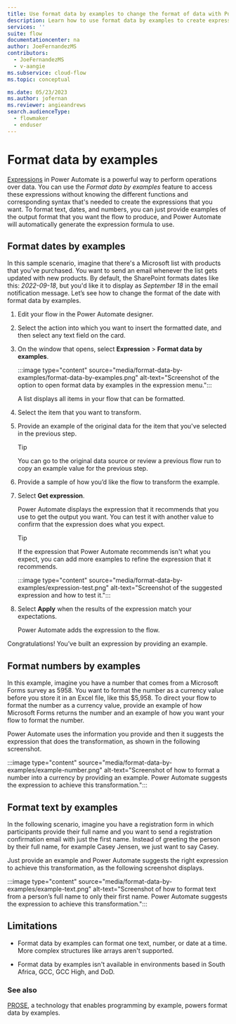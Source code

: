 ```yaml
---
title: Use format data by examples to change the format of data with Power Automate | Microsoft Docs
description: Learn how to use format data by examples to create expressions automatically, based on the output you want.
services: ''
suite: flow
documentationcenter: na
author: JoeFernandezMS
contributors:
  - JoeFernandezMS
  - v-aangie
ms.subservice: cloud-flow
ms.topic: conceptual

ms.date: 05/23/2023
ms.author: jofernan
ms.reviewer: angieandrews
search.audienceType: 
  - flowmaker
  - enduser
---
```


# Format data by examples

[Expressions](./use-expressions-in-conditions.md) in Power Automate is a powerful way to perform operations over data. You can use the *Format data by examples* feature to access these expressions without knowing the different functions and corresponding syntax that's needed to create the expressions that you want. To format text, dates, and numbers, you can just provide examples of the output format that you want the flow to produce, and Power Automate will automatically generate the expression formula to use.

## Format dates by examples

In this sample scenario, imagine that there's a Microsoft list with products that you've purchased. You want to send an email whenever the list gets updated with new products. By default, the SharePoint formats dates like this: *2022-09-18*, but you'd like it to display as *September 18* in the email notification message. Let’s see how to change the format of the date with format data by examples.

1. Edit your flow in the Power Automate designer.

1. Select the action into which you want to insert the formatted date, and then select any text field on the card.

1. On the window that opens, select **Expression** > **Format data by examples**.

    :::image type="content" source="media/format-data-by-examples/format-data-by-examples.png" alt-text="Screenshot of the option to open format data by examples in the expression menu.":::

   A list displays all items in your flow that can be formatted.

1. Select the item that you want to transform.
1. Provide an example of the original data for the item that you've selected in the previous step.

   > [!TIP]
   > You can go to the original data source or review a previous flow run to copy an example value for the previous step.

1. Provide a sample of how you’d like the flow to transform the example.  

1. Select **Get expression**.

   Power Automate displays the expression that it recommends that you use to get the output you want. You can test it with another value to confirm that the expression does what you expect.

   > [!TIP]
   > If the expression that Power Automate recommends isn't what you expect, you can add more examples to refine the expression that it recommends.

    :::image type="content" source="media/format-data-by-examples/expression-test.png" alt-text="Screenshot of the suggested expression and how to test it.":::

1. Select **Apply** when the results of the expression match your expectations.

   Power Automate adds the expression to the flow.

Congratulations! You’ve built an expression by providing an example.  

## Format numbers by examples

In this example, imagine you have a number that comes from a Microsoft Forms survey as 5958. You want to format the number as a currency value before you store it in an Excel file, like this $5,958. To direct your flow to format the number as a currency value, provide an example of how Microsoft Forms returns the number and an example of how you want your flow to format the number. 

Power Automate uses the information you provide and then it suggests the expression that does the transformation, as shown in the following screenshot.

:::image type="content" source="media/format-data-by-examples/example-number.png" alt-text="Screenshot of how to format a number into a currency by providing an example. Power Automate suggests the expression to achieve this transformation.":::

## Format text by examples

In the following scenario, imagine you have a registration form in which participants provide their full name and you want to send a registration confirmation email with just the first name. Instead of greeting the person by their full name, for example Casey Jensen, we just want to say Casey.

Just provide an example and Power Automate suggests the right expression to achieve this transformation, as the following screenshot displays.

:::image type="content" source="media/format-data-by-examples/example-text.png" alt-text="Screenshot of how to format text from a person’s full name to only their first name. Power Automate suggests the expression to achieve this transformation.":::

## Limitations

- Format data by examples can format one text, number, or date at a time. More complex structures like arrays aren't supported.

- Format data by examples isn't available in environments based in South Africa, GCC, GCC High, and DoD.

### See also

[PROSE](https://www.microsoft.com/research/project/prose-framework/), a technology that enables programming by example, powers format data by examples.
